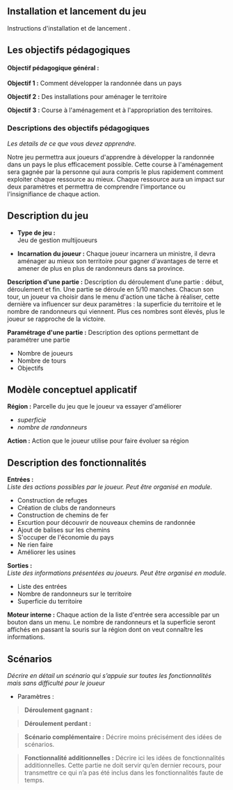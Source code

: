 ## Installation et lancement du jeu 
Instructions d'installation et de lancement . 

## Les objectifs pédagogiques
#### Objectif pédagogique général :

**Objectif 1 :** Comment développer la randonnée dans un pays

**Objectif 2 :** Des installations pour aménager le territoire

**Objectif 3 :** Course à l'aménagement et à l'appropriation des territoires.



### Descriptions des objectifs pédagogiques 
*Les details de ce que vous devez apprendre.* 

Notre jeu permettra aux joueurs d'apprendre à développer la randonnée dans un pays le plus efficacement possible. Cette course à l'aménagement sera gagnée par la personne qui aura compris le plus rapidement comment exploiter chaque ressource au mieux. Chaque ressource aura un impact sur deux paramètres et permettra de comprendre l'importance ou l'insignifiance de chaque action. 

## Description du jeu 

- **Type de jeu :**  
Jeu de gestion multijoueurs

- **Incarnation du joueur :** 
Chaque joueur incarnera un ministre, il devra aménager au mieux son territoire pour gagner d'avantages de terre et amener de plus en plus de randonneurs dans sa province.

**Description d'une partie :** Description du déroulement d’une partie : début, déroulement et fin.
Une partie se déroule en 5/10 manches. Chacun son tour, un joueur va choisir dans le menu d'action une tâche à réaliser, cette dernière va influencer sur deux paramètres : la superficie du territoire et le nombre de randonneurs qui viennent. Plus ces nombres sont élevés, plus le joueur se rapproche de la victoire. 

**Paramétrage d'une partie :** Description des options permettant de paramétrer une partie
 - Nombre de joueurs
 - Nombre de tours
 - Objectifs

## Modèle conceptuel applicatif 

**Région :** Parcelle du jeu que le joueur va essayer d'améliorer
- _superficie_
- _nombre de randonneurs_

**Action :** Action que le joueur utilise pour faire évoluer sa région

## Description des fonctionnalités
**Entrées :**  
*Liste des actions possibles par le joueur. Peut être organisé en module.*
 - Construction de refuges
 - Création de clubs de randonneurs
 - Construction de chemins de fer
 - Excurtion pour découvrir de nouveaux chemins de randonnée
 - Ajout de balises sur les chemins
 - S'occuper de l'économie du pays
 - Ne rien faire
 - Améliorer les usines

**Sorties :**  
*Liste des informations présentées au joueurs. Peut être organisé en module.*
 - Liste des entrées
 - Nombre de randonneurs sur le territoire
 - Superficie du territoire


**Moteur interne :**
Chaque action de la liste d'entrée sera accessible par un bouton dans un menu. Le nombre de randonneurs et la superficie seront affichés en passant la souris sur la région dont on veut connaître les informations.


## Scénarios 
*Décrire en détail un scénario qui s’appuie sur toutes les fonctionnalités mais sans difficulté pour le joueur*

- Paramètres : 

>**Déroulement gagnant :**

>**Déroulement perdant :**

>**Scénario complémentaire :** Décrire moins précisément des idées de scénarios.

>**Fonctionnalité additionnelles :** Décrire ici les idées de fonctionnalités additionnelles. Cette partie ne doit servir qu’en dernier recours, pour transmettre ce qui n’a pas été inclus dans les fonctionnalités faute de temps.





